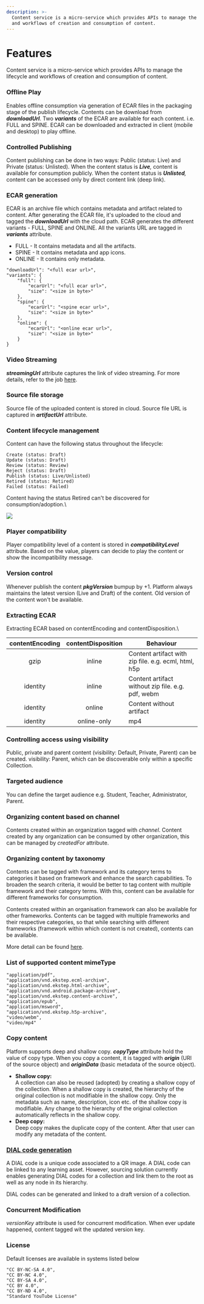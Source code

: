 ```yaml
---
description: >-
  Content service is a micro-service which provides APIs to manage the lifecycle
  and workflows of creation and consumption of content.
---
```


# Features

Content service is a micro-service which provides APIs to manage the lifecycle and workflows of creation and consumption of content.

### **Offline Play**

Enables offline consumption via generation of ECAR files in the packaging stage of the publish lifecycle. Contents can be download from _**downloadUrl**_. Two _**variants**_ of the ECAR are available for each content. i.e. FULL and SPINE. ECAR can be downloaded and extracted in client (mobile and desktop) to play offline.

### Controlled Publishing

Content publishing can be done in two ways: Public (status: Live) and Private (status: Unlisted). When the content status is _**Live**,_ content is available for consumption publicly. When the content status is _**Unlisted**,_ content can be accessed only by direct content link (deep link).

### ECAR generation

ECAR is an archive file which contains metadata and artifact related to content. After generating the ECAR file, it's uploaded to the cloud and tagged the _**downloadUrl**_ with the cloud path. ECAR generates the different variants - FULL, SPINE and ONLINE. All the variants URL are tagged in _**variants**_ attribute.

* FULL - It contains metadata and all the artifacts.
* SPINE - It contains metadata and app icons.
* ONLINE - It contains only metadata.

```
"downloadUrl": "<full ecar url>",
"variants": {
    "full": {
        "ecarUrl": "<full ecar url>",
        "size": "<size in byte>"
    },
    "spine": {
        "ecarUrl": "<spine ecar url>",
        "size": "<size in byte>"
    },
    "online": {
        "ecarUrl": "<online ecar url>",
        "size": "<size in byte>"
    }
}
```

### **Video Streaming**

_**streamingUrl**_ attribute captures the link of video streaming. For more details, refer to the job [here](../knowlg-jobs.md).&#x20;

### **Source file storage**

Source file of the uploaded content is stored in cloud. Source file URL is captured in _**artifactUrl**_ attribute.

### **Content lifecycle management**

Content can have the following status throughout the lifecycle:

```
Create (status: Draft)
Update (status: Draft)
Review (status: Review)
Reject (status: Draft)
Publish (status: Live/Unlisted)
Retired (status: Retired)
Failed (status: Failed)
```

Content having the status Retired can't be discovered for consumption/adoption.\


![](<../../../.gitbook/assets/sunbird-knowlg-status flow diagram.png>)

### **Player compatibility**

Player compatibility level of a content is stored in _**compatibilityLevel**_ attribute. Based on the value, players can decide to play the content or show the incompatibility message.

### **Version control**

Whenever publish the content _**pkgVersion**_ bumpup by +1. Platform always maintains the latest version (Live and Draft) of the content. Old version of the content won't be available.

### **Extracting ECAR**

Extracting ECAR based on contentEncoding and contentDisposition.\


| contentEncoding | contentDisposition | Behaviour                                            |
| :-------------: | :----------------: | ---------------------------------------------------- |
|       gzip      |       inline       | Content artifact with zip file. e.g. ecml, html, h5p |
|     identity    |       inline       | Content artifact without zip file. e.g. pdf, webm    |
|     identity    |       online       | Content without artifact                             |
|     identity    |     online-only    | mp4                                                  |

### **Controlling access using visibility**

Public, private and parent content (visibility: Default, Private, Parent) can be created. visibility: Parent, which can be discoverable only within a specific Collection.

### **Targeted audience**

You can define the target audience e.g. Student, Teacher, Administrator, Parent.

### **Organizing content based on channel**

Contents created within an organization tagged with _channel_. Content created by any organization can be consumed by other organization, this can be managed by _createdFor_ attribute.&#x20;

### Organizing content by taxonomy

Contents can be tagged with framework and its category terms to categories it based on framework and enhance the search capabilities. To broaden the search criteria, it would be better to tag content with multiple framework and their category terms. With this, content can be available for different frameworks for consumption.

Contents created within an organisation framework can also be available for other frameworks. Contents can be tagged with multiple frameworks and their respective categories, so that while searching with different frameworks (framework within which content is not created), contents can be available.

More detail can be found [here](https://project-sunbird.atlassian.net/wiki/spaces/User/pages/1878884361/Tag+Contents+with+Multiple+Frameworks).

### List of supported content mimeType

```
"application/pdf",
"application/vnd.ekstep.ecml-archive",  
"application/vnd.ekstep.html-archive",  
"application/vnd.android.package-archive",  
"application/vnd.ekstep.content-archive", 
"application/epub", 
"application/msword",   
"application/vnd.ekstep.h5p-archive", 
"video/webm", 
"video/mp4"
```

### Copy content

Platform supports deep and shallow copy. _**copyType**_ attribute hold the value of copy type. When you copy a content, it is tagged with _**origin**_ (URI of the source object) and _**originData**_ (basic metadata of the source object).

* **Shallow copy:**\
  A collection can also be reused (adopted) by creating a shallow copy of the collection. When a shallow copy is created, the hierarchy of the original collection is not modifiable in the shallow copy. Only the metadata such as name, description, icon etc. of the shallow copy is modifiable. Any change to the hierarchy of the original collection automatically reflects in the shallow copy.
* **Deep copy:**\
  Deep  copy makes the duplicate copy of the content. After that user can modify any metadata of the content.

### [DIAL code generation](https://project-sunbird.atlassian.net/wiki/spaces/SingleSource/pages/1966080027/DIAL+Code+generation)

A DIAL code is a unique code associated to a QR image. A DIAL code can be linked to any learning asset. However, sourcing solution currently enables generating DIAL codes for a collection and link them to the root as well as any node in its hierarchy.

DIAL codes can be generated and linked to a draft version of a collection.

### Concurrent Modification

_versionKey_ attribute is used for concurrent modification. When ever update happened, content tagged wit the updated version key.

### License

Default licenses are available in systems listed below

```
"CC BY-NC-SA 4.0",
"CC BY-NC 4.0",
"CC BY-SA 4.0",
"CC BY 4.0",
"CC BY-ND 4.0",
"Standard YouTube License"
```

